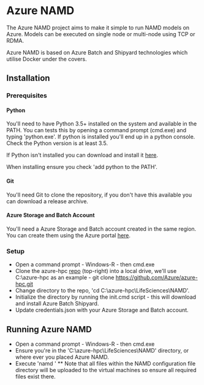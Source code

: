 
# Azure NAMD

The Azure NAMD project aims to make it simple to run NAMD models on Azure.  Models can be executed on single node or multi-node using TCP or RDMA.

Azure NAMD is based on Azure Batch and Shipyard technologies which utilise Docker under the covers.

## Installation

### Prerequisites

#### Python

You'll need to have Python 3.5+ installed on the system and available in the PATH.  You can tests this by opening a command prompt (cmd.exe) and typing 'python.exe'.  If python is installed you'll end up in a python console.  Check the Python version is at least 3.5.

If Python isn't installed you can download and install it [here](https://www.python.org/downloads/windows/).

When installing ensure you check 'add python to the PATH'.

#### Git

You'll need Git to clone the repository, if you don't have this available you can download a release archive.

#### Azure Storage and Batch Account

You'll need a Azure Storage and Batch account created in the same region.  You can create them using the Azure portal [here](https://portal.azure.com).

### Setup

* Open a command prompt - Windows-R - then cmd.exe
* Clone the azure-hpc [repo](https://github.com/Azure/azure-hpc) (top-right) into a local drive, we'll use C:\azure-hpc as an example - git clone https://github.com/Azure/azure-hpc.git
* Change directory to the repo, 'cd C:\azure-hpc\LifeSciences\NAMD'.
* Initialize the directory by running the init.cmd script - this will download and install Azure Batch Shipyard.
* Update credentials.json with your Azure Storage and Batch account.

## Running Azure NAMD

* Open a command prompt - Windows-R - then cmd.exe
* Ensure you're in the 'C:\azure-hpc\LifeSciences\NAMD' directory, or where ever you placed Azure NAMD.
* Execute 'namd <path to NAMD conf>'
** Note that all files within the NAMD configuration file directory will be uploaded to the virtual machines so ensure all required files exist there.
